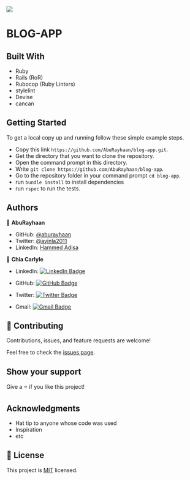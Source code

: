 ![](https://img.shields.io/badge/Microverse-blueviolet)

# BLOG-APP

## Built With

- Ruby
- Rails (RoR)
- Rubocop (Ruby Linters)
- stylelint
- Devise
- cancan

## Getting Started

To get a local copy up and running follow these simple example steps.

- Copy this link `https://github.com/AbuRayhaan/blog-app.git`.
- Get the directory that you want to clone the repository.
- Open the command prompt in this directory.
- Write `git clone https://github.com/AbuRayhaan/blog-app`.
- Go to the repository folder in your command prompt `cd blog-app`.
- run `bundle install` to install dependencies
- run `rspec` to run the tests.

## Authors

👤 **AbuRayhaan**

- GitHub: [@aburayhaan](https://github.com/AbuRayhaan)
- Twitter: [@ayinla2011](https://twitter.com/Ayinla2011)
- LinkedIn: [Hammed Adisa](https://www.linkedin.com/in/hammed-adisa)

👤 **Chia Carlyle**

- LinkedIn: [![LinkedIn Badge](https://img.shields.io/badge/-chiacarlyle-black?logo=LinkedIn&logoColor=0A66C2&style=plastic)](https://linkedin.com/in/chia-carlyle)

- GitHub: [![GitHub Badge](https://img.shields.io/badge/-carlylechia-black?logo=GitHub&logoColor=18171&style=plastic)](https://github.com/carlylechia)

- Twitter: [![Twitter Badge](https://img.shields.io/badge/-chiacarlyle-black?logo=Twitter&logoColor=1DA1F2&style=plastic)](https://twitter.com/chiacarlyle)

- Gmail: [![Gmail Badge](https://img.shields.io/badge/-chiacarlyle-black?logo=Gmail&logoColor=EA4335&style=plastic)](mailto:chiacarlyle@gmail.com)


## 🤝 Contributing

Contributions, issues, and feature requests are welcome!

Feel free to check the [issues page](../../issues/).

## Show your support

Give a ⭐️ if you like this project!

## Acknowledgments

- Hat tip to anyone whose code was used
- Inspiration
- etc

## 📝 License

This project is [MIT](https://github.com/AbuRayhaan/blog-app/blob/create-model/license) licensed.
